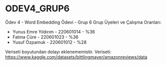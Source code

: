 # ODEV4_GRUP6
Ödev 4 - Word Embedding Ödevi - Grup 6
Grup Üyeleri ve Çalışma Oranları:
- Yunus Emre Yıldırım - 220601014 - %36
- Fatma Cüre - 220601023 - %36
- Yusuf Özpamuk - 220601012 - %28

Veriseti boyutundan dolayı eklenememistir.
Veriseti: https://www.kaggle.com/datasets/bittlingmayer/amazonreviews/data
